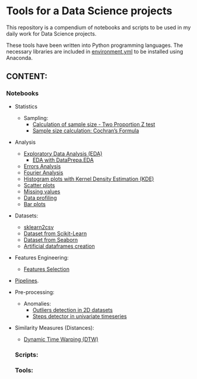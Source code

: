 # Tools for a Data Science projects

This repository is a compendium of notebooks and scripts to be used in my daily work for Data Science projects.

These tools have been written into Python programming languages. The necessary libraries are included in [environment.yml](https://github.com/jmquintana79/tools_mlproj/blob/master/environment.yml) to be installed using Anaconda.

## CONTENT:

### Notebooks

- Statistics
  - Sampling:
      - [Calculation of sample size - Two Proportion Z test](https://github.com/jmquintana79/utilsDS/blob/master/notebooks/statistics/sampling/sample_size_calculation-Two_Proportion_Z_test.ipynb) 
      - [Sample size calculation: Cochran’s Formula](https://github.com/jmquintana79/utilsDS/blob/master/notebooks/statistics/sampling/sample_size_calculation-Cochran_Formula.ipynb)
- Analysis
  - [Exploratory Data Analysis (EDA)](https://github.com/jmquintana79/tools_mlproj/tree/master/notebooks/analysis/EDA)
      - [EDA with DataPrepa.EDA](https://github.com/jmquintana79/utilsDS/blob/master/notebooks/analysis/EDA/notebook-EDA_with_dataprep_eda.ipynb)
  - [Errors Analysis](https://github.com/jmquintana79/tools_mlproj/tree/master/notebooks/analysis/errors)
  - [Fourier Analysis](https://github.com/jmquintana79/tools_mlproj/tree/master/notebooks/analysis/fourier)
  - [Histogram plots with Kernel Density Estimation (KDE)](https://github.com/jmquintana79/utilsDS/blob/master/notebooks/analysis/KDE/1D_Kernel_Density_Estimation.ipynb)
  - [Scatter plots](https://github.com/jmquintana79/utilsDS/blob/master/notebooks/analysis/scatter_plots/scatter_plot_from_df.ipynb)
  - [Missing values](https://github.com/jmquintana79/utilsDS/tree/master/notebooks/analysis/missing)
  - [Data profiling](https://github.com/jmquintana79/utilsDS/tree/master/notebooks/analysis/profiling)
  - [Bar plots](https://github.com/jmquintana79/utilsDS/blob/master/notebooks/analysis/bar_plots/bar_plot_from_df.ipynb)
- Datasets: 
  - [sklearn2csv](https://github.com/jmquintana79/tools_mlproj/blob/master/notebooks/datasets/notebook-dataset-sklearn2csv.ipynb)
  - [Dataset from Scikit-Learn](https://github.com/jmquintana79/utilsDS/blob/master/notebooks/datasets/datasets-scikit_learn.ipynb)
  - [Dataset from Seaborn](https://github.com/jmquintana79/utilsDS/blob/master/notebooks/datasets/datasets-seaborn.ipynb)
  - [Artificial dataframes creation](https://github.com/jmquintana79/utilsDS/blob/master/notebooks/datasets/datasets-artificial_dataframes.ipynb)
- Features Engineering:
  - [Features Selection](https://github.com/jmquintana79/tools_mlproj/tree/master/notebooks/feature_engineering/selection)
- [Pipelines](https://github.com/jmquintana79/tools_mlproj/tree/master/notebooks/pipelines).
- Pre-processing:
  - Anomalies:
    - [Outliers detection in 2D datasets](https://github.com/jmquintana79/tools_mlproj/blob/master/notebooks/preprocessing/anomalies/notebook-outliers_detection-2D.ipynb)
    - [Steps detector in univariate timeseries](https://github.com/jmquintana79/tools_mlproj/blob/master/notebooks/preprocessing/anomalies/notebook-steps_detection.ipynb)
- Similarity Measures (Distances):
  - [Dynamic Time Warping (DTW)](https://github.com/jmquintana79/tools_mlproj/blob/master/notebooks/similarity/notebook-similarity_distance-Dynamic_Time_Warping-check.ipynb)

  ### Scripts:


  ### Tools:

